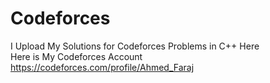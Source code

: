 # Codeforces
I Upload My Solutions for Codeforces Problems in C++ Here<br>
Here is My Codeforces Account <br>
https://codeforces.com/profile/Ahmed_Faraj
